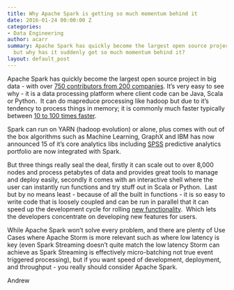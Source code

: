 ```yaml
---
title: Why Apache Spark is getting so much momentum behind it
date: 2016-01-24 00:00:00 Z
categories:
- Data Engineering
author: acarr
summary: Apache Spark has quickly become the largest open source project in big data,
  but why has it suddenly got so much momentum behind it?
layout: default_post
---
```


Apache Spark has quickly become the largest open source project in big data - with over [750 contributors from 200 companies](https://databricks.com/spark/about).
It’s very easy to see why - it is a data processing platform where client code can be Java, Scala or Python.  It can do mapreduce processing like hadoop but due to it’s tendency to process things in memory; it is commonly much faster typically between [10 to 100 times faster](http://www.zdnet.com/article/faster-more-capable-what-apache-spark-brings-to-hadoop/).

Spark can run on YARN (hadoop evolution) or alone, plus comes with out of the box algorithms such as Machine Learning, GraphX and IBM has now announced 15 of it’s core analytics libs including [SPSS](https://developer.ibm.com/predictiveanalytics/2015/11/06/spss-algorithms-optimized-for-apache-spark-spark-algorithms-extending-spss-modeler/) predictive analytics portfolio are now integrated with Spark.

But three things really seal the deal, firstly it can scale out to over 8,000 nodes and process petabytes of data and provides great tools to manage and deploy easily, secondly it comes with an interactive shell where the user can instantly run functions and try stuff out in Scala or Python.  Last but by no means least - because of all the built in functions - it is so easy to write code that is loosely coupled and can be run in parallel that it can speed up the development cycle for rolling [new functionality](http://www.toptal.com/spark/introduction-to-apache-spark).  Which lets the developers concentrate on developing new features for users.

While Apache Spark won’t solve every problem, and there are plenty of Use Cases where Apache Storm is more relevant such as where low latency is key (even Spark Streaming doesn’t quite match the low latency Storm can achieve as Spark Streaming is effectively micro-batching not true event triggered processing), but if you want speed of development, deployment, and throughput - you really should consider Apache Spark.

Andrew
